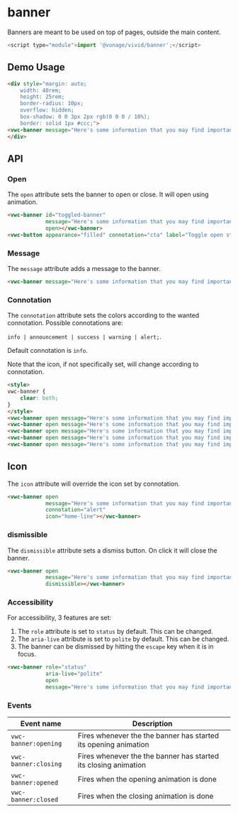 # banner

Banners are meant to be used on top of pages, outside the main content.


```js
<script type="module">import '@vonage/vivid/banner';</script>
```

## Demo Usage

```html preview
<div style="margin: auto;
    width: 40rem;
    height: 25rem;
    border-radius: 10px;
    overflow: hidden;
    box-shadow: 0 0 3px 2px rgb(0 0 0 / 10%);
    border: solid 1px #ccc;">
<vwc-banner message="Here's some information that you may find important!" dismissible open></vwc-banner>
</div>
```

## API

### Open

The `open` attribute sets the banner to open or close. It will open using animation.

```html preview
<vwc-banner id="toggled-banner"
            message="Here's some information that you may find important!" 
            open></vwc-banner>
<vwc-button appearance="filled" connotation="cta" label="Toggle open state" onclick="document.getElementById('toggled-banner').toggleAttribute('open')"></vwc-button>
```

### Message

The `message` attribute adds a message to the banner.

```html preview
<vwc-banner message="Here's some information that you may find important!" open></vwc-banner>
```

### Connotation

The `connotation` attribute sets the colors according to the wanted connotation. Possible connotations are:

`info | announcement | success | warning | alert;`.

Default connotation is `info`.

Note that the icon, if not specifically set, will change according to connotation.

```html preview
<style>
vwc-banner {
    clear: both;
}
</style>
<vwc-banner open message="Here's some information that you may find important!" connotation="info"></vwc-banner>
<vwc-banner open message="Here's some information that you may find important!" connotation="announcement"></vwc-banner>
<vwc-banner open message="Here's some information that you may find important!" connotation="success"></vwc-banner>
<vwc-banner open message="Here's some information that you may find important!" connotation="warning"></vwc-banner>
<vwc-banner open message="Here's some information that you may find important!" connotation="alert"></vwc-banner>
```

## Icon

The `icon` attribute will override the icon set by connotation.

```html preview
<vwc-banner open 
            message="Here's some information that you may find important!" 
            connotation="alert"
            icon="home-line"></vwc-banner>
```

### dismissible

The `dismissible` attribute sets a dismiss button. On click it will close the banner.

```html preview
<vwc-banner open 
            message="Here's some information that you may find important!"
            dismissible></vwc-banner>
```

### Accessibility

For accessibility, 3 features are set:

1. The `role` attribute is set to `status` by default. This can be changed.
2. The `aria-live` attribute is set to `polite` by default. This can be changed.
3. The banner can be dismissed by hitting the `escape` key when it is in focus.

```html preview
<vwc-banner role="status"
            aria-live="polite"
            open 
            message="Here's some information that you may find important!"></vwc-banner>
```

### Events

| Event name           | Description                                                     |
|----------------------|-----------------------------------------------------------------|
| `vwc-banner:opening` | Fires whenever the the banner has started its opening animation |
| `vwc-banner:closing` | Fires whenever the the banner has started its closing animation |
| `vwc-banner:opened`  | Fires when the opening animation is done                        |
| `vwc-banner:closed`  | Fires when the closing animation is done                        |
